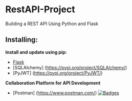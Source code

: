 # RestAPI-Project

Building a REST API Using Python and Flask

## Installing:

**Install and update using pip:**
* [Flask](https://pypi.org/project/Flask/)
* [SQLAlchemy] (https://pypi.org/project/SQLAlchemy/)
* [PyJWT] (https://pypi.org/project/PyJWT/)
 
**Collaboration Platform for API Development**
* [Postman] (https://www.postman.com/)
[![Badges](http://img.shields.io/:pypi-v1.7.1-ff6799.svg)](https://pypi.org/project/PyJWT/1.4.0/)
